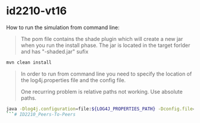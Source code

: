 # id2210-vt16

How to run the simulation from command line:
 
> The pom file contains the shade plugin which will create a new jar when you run the install phase. The jar is located in the target forlder and has "-shaded.jar" sufix

```sh
mvn clean install
```

> In order to run from command line you need to specify the location of the log4j.properties file and the config file.
> 
> One recurring problem is relative paths not working. Use absolute paths.

```sh
java -Dlog4j.configuration=file:${LOG4J_PROPERTIES_PATH} -Dconfig.file=${CONFIG_FILE_PATH} -jar ${JAR}
```# ID2210_Peers-To-Peers
